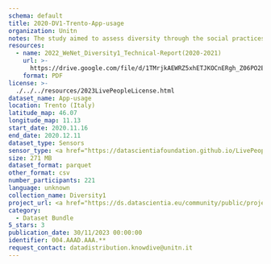 ```yaml
---
schema: default
title: 2020-DV1-Trento-App-usage
organization: Unitn
notes: The study aimed to assess diversity through the social practices and daily behaviors of university students from eight different countries. The research was carried out in two phases. Initially, a large sample of students from Denmark, Italy, Mongolia, Paraguay, the United Kingdom, China, Mexico, and India, completed a survey on their social practices, as well as their socio-demographic, cultural, and psychological elements. In the second phase, a sub-sample of the respondents engaged in a four-week data collection by using an innovative smartphone application called iLog. This app collected data from thirty-four smartphone sensors around the clock, allowing for an in-depth investigation into the diversity and daily routines of university students across countries, both synchronically and diachronically.
resources:
  - name: 2022_WeNet_Diversity1_Technical-Report(2020-2021)
    url: >-
      https://drive.google.com/file/d/1TMrjkAEWRZ5xhETJKOCnERgh_Z06PO2E/view?usp=drive_link
    format: PDF
license: >-
  ./../../resources/2023LivePeopleLicense.html
dataset_name: App-usage
location: Trento (Italy)
latitude_map: 46.07
longitude_map: 11.13
start_date: 2020.11.16
end_date: 2020.12.11
dataset_type: Sensors
sensor_type: <a href="https://datascientiafoundation.github.io/LivePeople/datasets/2020-DV1-Trento-Application%20Event/">application</a>, <a href="https://datascientiafoundation.github.io/LivePeople/datasets/2020-DV1-Trento-Headset%20Plug%20Event/">headsetplug</a>, <a href="https://datascientiafoundation.github.io/LivePeople/datasets/2020-DV1-Trento-Music%20Event/">music</a>, <a href="https://datascientiafoundation.github.io/LivePeople/datasets/2020-DV1-Trento-Notification%20Event/">notification</a> 
size: 271 MB
dataset_format: parquet
other_format: csv
number_participants: 221
language: unknown
collection_name: Diversity1
project_url: <a href="https://ds.datascientia.eu/community/public/projects/e464583f-32eb-44c1-a455-91503b02b303">https://ds.datascientia.eu/community/public/projects/e464583f-32eb-44c1-a455-91503b02b303</a>
category:
  - Dataset Bundle
5_stars: 3
publication_date: 30/11/2023 00:00:00
identifier: 004.AAAD.AAA.**
request_contact: datadistribution.knowdive@unitn.it
---
```

